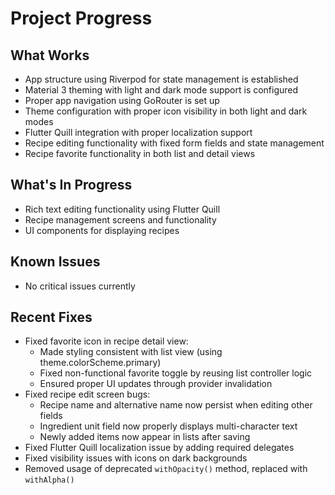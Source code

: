 # Project Progress

## What Works
- App structure using Riverpod for state management is established
- Material 3 theming with light and dark mode support is configured
- Proper app navigation using GoRouter is set up
- Theme configuration with proper icon visibility in both light and dark modes
- Flutter Quill integration with proper localization support
- Recipe editing functionality with fixed form fields and state management
- Recipe favorite functionality in both list and detail views

## What's In Progress
- Rich text editing functionality using Flutter Quill
- Recipe management screens and functionality
- UI components for displaying recipes

## Known Issues
- No critical issues currently

## Recent Fixes
- Fixed favorite icon in recipe detail view:
  - Made styling consistent with list view (using theme.colorScheme.primary)
  - Fixed non-functional favorite toggle by reusing list controller logic
  - Ensured proper UI updates through provider invalidation
- Fixed recipe edit screen bugs:
  - Recipe name and alternative name now persist when editing other fields
  - Ingredient unit field now properly displays multi-character text
  - Newly added items now appear in lists after saving
- Fixed Flutter Quill localization issue by adding required delegates
- Fixed visibility issues with icons on dark backgrounds
- Removed usage of deprecated `withOpacity()` method, replaced with `withAlpha()`